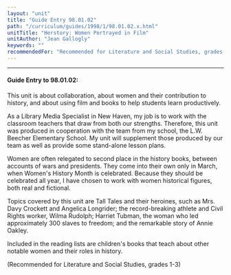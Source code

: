 ```yaml
---
layout: "unit"
title: "Guide Entry 98.01.02"
path: "/curriculum/guides/1998/1/98.01.02.x.html"
unitTitle: "Herstory: Women Portrayed in Film"
unitAuthor: "Jean Gallogly"
keywords: ""
recommendedFor: "Recommended for Literature and Social Studies, grades 1-3"
---
```

<body>
<hr/>
<h4>
Guide Entry to 98.01.02:
</h4>
<p>This unit is about collaboration, about women and their contribution to history, and about using film and books to help students learn productively.</p>
<p>
As a Library Media Specialist in New Haven, my job is to work with the classroom teachers that draw from both our strengths.  Therefore, this unit was produced in cooperation with the team from my school, the L.W. Beecher Elementary School.  My unit will supplement those produced by our team as well as provide some stand-alone lesson plans.
</p>
<p>
Women are often relegated to second place in the history books, between accounts of wars and presidents.  They come into their own only in March, when Women's History Month is celebrated.  Because they should be celebrated all year, I have chosen to work with women historical figures, both real and fictional.
</p>
<p>
Topics covered by this unit are Tall Tales and their heroines, such as Mrs. Davy Crockett and Angelica Longrider; the record-breaking athlete and Civil Rights worker, Wilma Rudolph; Harriet Tubman, the woman who led approximately 300 slaves to freedom; and the remarkable story of Annie Oakley.
</p>
<p>
Included in the reading lists are children's books that teach about other notable women and their roles in history.
</p>
<p>
(Recommended for Literature and Social Studies, grades 1-3)
</p>
</body>
